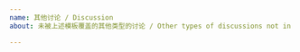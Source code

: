 ```yaml
---
name: 其他讨论 / Discussion
about: 未被上述模板覆盖的其他类型的讨论 / Other types of discussions not in templates above.

---
```


<!-- Start your writing... -->